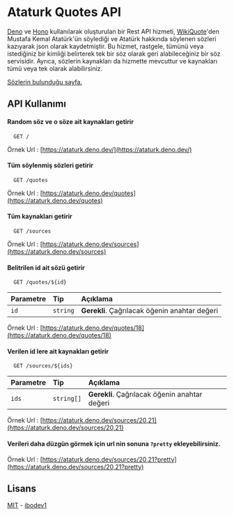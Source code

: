 
# Ataturk Quotes API

[Deno](https://deno.land) ve [Hono](https://hono.dev) kullanılarak oluşturulan bir Rest API hizmeti, [WikiQuote](https://wikiquote.org)'den Mustafa Kemal Atatürk'ün söylediği ve Atatürk hakkında söylenen sözleri kazıyarak json olarak kaydetmiştir. Bu hizmet, rastgele, tümünü veya istediğiniz bir kimliği belirterek tek bir söz olarak geri alabileceğiniz bir söz servisidir. Ayrıca, sözlerin kaynakları da hizmette mevcuttur ve kaynakları tümü veya tek olarak alabilirsiniz.

[Sözlerin bulunduğu sayfa.](https://tr.wikiquote.org/wiki/Mustafa_Kemal_Atat%C3%BCrk)
## API Kullanımı

#### Random söz ve o söze ait kaynakları getirir

```http
  GET /
```

Örnek Url : [https://ataturk.deno.dev/](https://ataturk.deno.dev/)

#### Tüm söylenmiş sözleri getirir

```http
  GET /quotes
```

Örnek Url : [https://ataturk.deno.dev/quotes](https://ataturk.deno.dev/quotes)

#### Tüm kaynakları getirir

```http
  GET /sources
```

Örnek Url : [https://ataturk.deno.dev/sources](https://ataturk.deno.dev/sources)

#### Belitrilen id ait sözü getirir

```http
  GET /quotes/${id}
```

| Parametre | Tip     | Açıklama                       |
| :-------- | :------- | :-------------------------------- |
| `id`      | `string` | **Gerekli**. Çağrılacak öğenin anahtar değeri |

Örnek Url : [https://ataturk.deno.dev/quotes/18](https://ataturk.deno.dev/quotes/18)

#### Verilen id lere ait kaynakları getirir

```http
  GET /sources/${ids}
```

| Parametre | Tip     | Açıklama                       |
| :-------- | :------- | :-------------------------------- |
| `ids`      | `string[]` | **Gerekli**. Çağrılacak öğenin anahtar değeri |

Örnek Url : [https://ataturk.deno.dev/sources/20,21](https://ataturk.deno.dev/sources/20,21)

#### Verileri daha düzgün görmek için url nin sonuna `?pretty` ekleyebilirsiniz.

Örnek Url : [https://ataturk.deno.dev/sources/20,21?pretty](https://ataturk.deno.dev/sources/20,21?pretty)

  
## Lisans

[MIT](https://choosealicense.com/licenses/mit/) - [ibodev1](https://github.com/ibodev1)

  